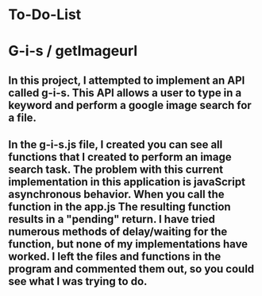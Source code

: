 # To-Do-List

# G-i-s / getImageurl

## In this project, I attempted to implement an API called g-i-s. This API allows a user to type in a keyword and perform a google image search for a file.

## In the g-i-s.js file, I created you can see all functions that I created to perform an image search task. The problem with this current implementation in this application is javaScript asynchronous behavior. When you call the function in the app.js  The resulting function results in a "pending" return. I have tried numerous methods of delay/waiting for the function, but none of my implementations have worked. I left the files and functions in the program and commented them out, so you could see what I was trying to do.  
